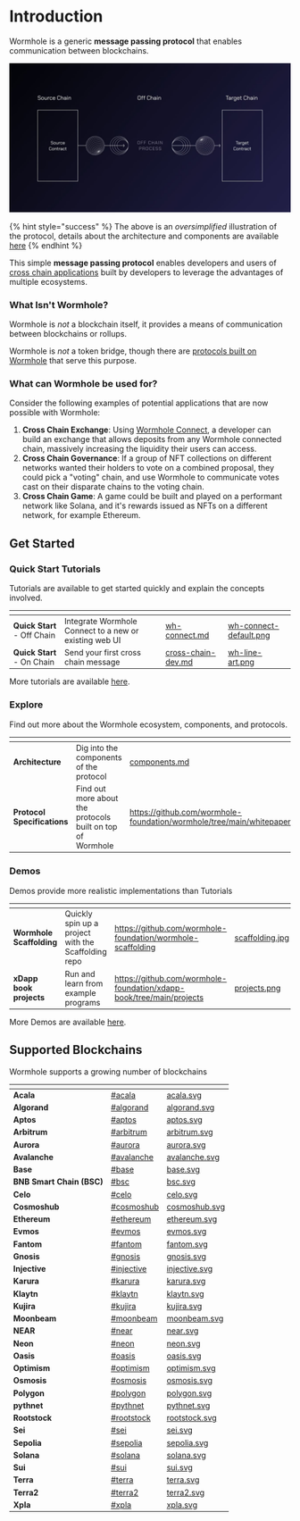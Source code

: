 # Introduction

Wormhole is a generic **message passing protocol** that enables communication between blockchains.

![Overview](.gitbook/assets/oversimplified.jpg)

{% hint style="success" %}
The above is an _oversimplified_ illustration of the protocol, details about the architecture and components are available [here](explore-wormhole/components.md)
{% endhint %}

This simple **message passing protocol** enables developers and users of [cross chain applications](reference/glossary.md#xdapps) built by developers to leverage the advantages of multiple ecosystems.

### What Isn't Wormhole?

Wormhole is _not_ a blockchain itself, it provides a means of communication between blockchains or rollups.

Wormhole is _not_ a token bridge, though there are [protocols built on Wormhole](https://www.portalbridge.com/#/transfer) that serve this purpose.

### What can Wormhole be used for?

Consider the following examples of potential applications that are now possible with Wormhole:

1. **Cross Chain Exchange**: Using [Wormhole Connect](./tutorials/quick-start/wormhole-connect/wh-connect.md), a developer can build an exchange that allows deposits from any Wormhole connected chain, massively increasing the liquidity their users can access.
2. **Cross Chain Governance**: If a group of NFT collections on different networks wanted their holders to vote on a combined proposal, they could pick a "voting" chain, and use Wormhole to communicate votes cast on their disparate chains to the voting chain.
3. **Cross Chain Game**: A game could be built and played on a performant network like Solana, and it's rewards issued as NFTs on a different network, for example Ethereum.

## Get Started

### Quick Start Tutorials

Tutorials are available to get started quickly and explain the concepts involved.

<table data-view="cards" data-card-size="large" data-full-width="false">
   <thead>
      <tr>
         <th></th>
         <th></th>
         <th data-hidden data-card-target data-type="content-ref"></th>
         <th data-hidden data-card-cover data-type="files"></th>
      </tr>
   </thead>
    <tbody>
        <tr>
            <td><strong>Quick Start</strong> - Off Chain</td>
            <td>Integrate Wormhole Connect to a new or existing web UI</td>
            <td><a href="./tutorials/quick-start/wormhome-connect/wh-connect.md">wh-connect.md</a></td>
            <td><a href=".gitbook/assets/wh-connect-default.png">wh-connect-default.png</a></td>
        </tr>
        <tr>
            <td><strong>Quick Start</strong> - On Chain</td>
            <td>Send your first cross chain message</td>
            <td><a href="./quick-start/cross-chain-dev.md">cross-chain-dev.md</a></td>
            <td><a href=".gitbook/assets/wh-line-art.png">wh-line-art.png</a></td>
        </tr>
    </tbody>
</table>


More tutorials are available [here](quick-start/tutorials/).

### Explore

Find out more about the Wormhole ecosystem, components, and protocols.

<table data-card-size="large" data-view="cards" data-full-width="false"><thead><tr><th></th><th></th><th data-hidden data-card-target data-type="content-ref"></th><th data-hidden data-card-cover data-type="files"></th></tr></thead><tbody><tr><td><strong>Architecture</strong></td><td>Dig into the components of the protocol</td><td><a href="explore-wormhole/components.md">components.md</a></td><td><a href=".gitbook/assets/detailed-flow.jpg">detailed-flow.jpg</a></td></tr><tr><td><strong>Protocol Specifications</strong></td><td>Find out more about the protocols built on top of Wormhole</td><td><a href="https://github.com/wormhole-foundation/wormhole/tree/main/whitepapers">https://github.com/wormhole-foundation/wormhole/tree/main/whitepapers</a></td><td><a href=".gitbook/assets/protocols.png">protocols.png</a></td></tr></tbody></table>

### Demos

Demos provide more realistic implementations than Tutorials

<table data-card-size="large" data-view="cards" data-full-width="false"><thead><tr><th></th><th></th><th data-hidden data-card-target data-type="content-ref"></th><th data-hidden data-card-cover data-type="files"></th></tr></thead><tbody><tr><td><strong>Wormhole Scaffolding</strong></td><td>Quickly spin up a project with the Scaffolding repo</td><td><a href="https://github.com/wormhole-foundation/wormhole-scaffolding">https://github.com/wormhole-foundation/wormhole-scaffolding</a></td><td><a href=".gitbook/assets/scaffolding.jpg">scaffolding.jpg</a></td></tr><tr><td><strong>xDapp book projects</strong></td><td>Run and learn from example programs</td><td><a href="https://github.com/wormhole-foundation/xdapp-book/tree/main/projects">https://github.com/wormhole-foundation/xdapp-book/tree/main/projects</a></td><td><a href=".gitbook/assets/projects.png">projects.png</a></td></tr></tbody></table>

More Demos are available [here](quick-start/demos.md).

## Supported Blockchains

Wormhole supports a growing number of blockchains

<table data-view="cards" data-full-width="false"><thead><tr><th></th><th data-hidden data-card-target data-type="content-ref"></th><th data-hidden data-card-cover data-type="files"></th></tr></thead><tbody><tr><td><strong>Acala</strong></td><td><a href="blockchain-environments/evm/#acala">#acala</a></td><td><a href=".gitbook/assets/acala.svg">acala.svg</a></td></tr><tr><td><strong>Algorand</strong></td><td><a href="blockchain-environments/algorand.md#algorand">#algorand</a></td><td><a href=".gitbook/assets/algorand.svg">algorand.svg</a></td></tr><tr><td><strong>Aptos</strong></td><td><a href="blockchain-environments/aptos.md#aptos">#aptos</a></td><td><a href=".gitbook/assets/aptos.svg">aptos.svg</a></td></tr><tr><td><strong>Arbitrum</strong></td><td><a href="blockchain-environments/evm/#arbitrum">#arbitrum</a></td><td><a href=".gitbook/assets/arbitrum.svg">arbitrum.svg</a></td></tr><tr><td><strong>Aurora</strong></td><td><a href="blockchain-environments/evm/#aurora">#aurora</a></td><td><a href=".gitbook/assets/aurora.svg">aurora.svg</a></td></tr><tr><td><strong>Avalanche</strong></td><td><a href="blockchain-environments/evm/#avalanche">#avalanche</a></td><td><a href=".gitbook/assets/avalanche.svg">avalanche.svg</a></td></tr><tr><td><strong>Base</strong></td><td><a href="blockchain-environments/evm/#base">#base</a></td><td><a href=".gitbook/assets/base.svg">base.svg</a></td></tr><tr><td><strong>BNB Smart Chain (BSC)</strong></td><td><a href="blockchain-environments/evm/#bsc">#bsc</a></td><td><a href=".gitbook/assets/bsc.svg">bsc.svg</a></td></tr><tr><td><strong>Celo</strong></td><td><a href="blockchain-environments/evm/#celo">#celo</a></td><td><a href=".gitbook/assets/celo.svg">celo.svg</a></td></tr><tr><td><strong>Cosmoshub</strong></td><td><a href="blockchain-environments/cosmwasm.md#cosmoshub">#cosmoshub</a></td><td><a href=".gitbook/assets/cosmoshub.svg">cosmoshub.svg</a></td></tr><tr><td><strong>Ethereum</strong></td><td><a href="blockchain-environments/evm/#ethereum">#ethereum</a></td><td><a href=".gitbook/assets/ethereum.svg">ethereum.svg</a></td></tr><tr><td><strong>Evmos</strong></td><td><a href="blockchain-environments/cosmwasm.md#evmos">#evmos</a></td><td><a href=".gitbook/assets/evmos.svg">evmos.svg</a></td></tr><tr><td><strong>Fantom</strong></td><td><a href="blockchain-environments/evm/#fantom">#fantom</a></td><td><a href=".gitbook/assets/fantom.svg">fantom.svg</a></td></tr><tr><td><strong>Gnosis</strong></td><td><a href="blockchain-environments/evm/#gnosis">#gnosis</a></td><td><a href=".gitbook/assets/gnosis.svg">gnosis.svg</a></td></tr><tr><td><strong>Injective</strong></td><td><a href="blockchain-environments/cosmwasm.md#injective">#injective</a></td><td><a href=".gitbook/assets/injective.svg">injective.svg</a></td></tr><tr><td><strong>Karura</strong></td><td><a href="blockchain-environments/evm/#karura">#karura</a></td><td><a href=".gitbook/assets/karura.svg">karura.svg</a></td></tr><tr><td><strong>Klaytn</strong></td><td><a href="blockchain-environments/evm/#klaytn">#klaytn</a></td><td><a href=".gitbook/assets/klaytn.svg">klaytn.svg</a></td></tr><tr><td><strong>Kujira</strong></td><td><a href="blockchain-environments/cosmwasm.md#kujira">#kujira</a></td><td><a href=".gitbook/assets/kujira.svg">kujira.svg</a></td></tr><tr><td><strong>Moonbeam</strong></td><td><a href="blockchain-environments/evm/#moonbeam">#moonbeam</a></td><td><a href=".gitbook/assets/moonbeam.svg">moonbeam.svg</a></td></tr><tr><td><strong>NEAR</strong></td><td><a href="blockchain-environments/near.md#near">#near</a></td><td><a href=".gitbook/assets/near.svg">near.svg</a></td></tr><tr><td><strong>Neon</strong></td><td><a href="blockchain-environments/evm/#neon">#neon</a></td><td><a href=".gitbook/assets/neon.svg">neon.svg</a></td></tr><tr><td><strong>Oasis</strong></td><td><a href="blockchain-environments/evm/#oasis">#oasis</a></td><td><a href=".gitbook/assets/oasis.svg">oasis.svg</a></td></tr><tr><td><strong>Optimism</strong></td><td><a href="blockchain-environments/evm/#optimism">#optimism</a></td><td><a href=".gitbook/assets/optimism.svg">optimism.svg</a></td></tr><tr><td><strong>Osmosis</strong></td><td><a href="blockchain-environments/cosmwasm.md#osmosis">#osmosis</a></td><td><a href=".gitbook/assets/osmosis.svg">osmosis.svg</a></td></tr><tr><td><strong>Polygon</strong></td><td><a href="blockchain-environments/evm/#polygon">#polygon</a></td><td><a href=".gitbook/assets/polygon.svg">polygon.svg</a></td></tr><tr><td><strong>pythnet</strong></td><td><a href="blockchain-environments/solana.md#pythnet">#pythnet</a></td><td><a href=".gitbook/assets/pythnet.svg">pythnet.svg</a></td></tr><tr><td><strong>Rootstock</strong></td><td><a href="blockchain-environments/evm/#rootstock">#rootstock</a></td><td><a href=".gitbook/assets/rootstock.svg">rootstock.svg</a></td></tr><tr><td><strong>Sei</strong></td><td><a href="blockchain-environments/cosmwasm.md#sei">#sei</a></td><td><a href=".gitbook/assets/sei.svg">sei.svg</a></td></tr><tr><td><strong>Sepolia</strong></td><td><a href="blockchain-environments/evm/#sepolia">#sepolia</a></td><td><a href=".gitbook/assets/sepolia.svg">sepolia.svg</a></td></tr><tr><td><strong>Solana</strong></td><td><a href="blockchain-environments/solana.md#solana">#solana</a></td><td><a href=".gitbook/assets/solana.svg">solana.svg</a></td></tr><tr><td><strong>Sui</strong></td><td><a href="blockchain-environments/sui.md#sui">#sui</a></td><td><a href=".gitbook/assets/sui.svg">sui.svg</a></td></tr><tr><td><strong>Terra</strong></td><td><a href="blockchain-environments/cosmwasm.md#terra">#terra</a></td><td><a href=".gitbook/assets/terra.svg">terra.svg</a></td></tr><tr><td><strong>Terra2</strong></td><td><a href="blockchain-environments/cosmwasm.md#terra2">#terra2</a></td><td><a href=".gitbook/assets/terra2.svg">terra2.svg</a></td></tr><tr><td><strong>Xpla</strong></td><td><a href="blockchain-environments/cosmwasm.md#xpla">#xpla</a></td><td><a href=".gitbook/assets/xpla.svg">xpla.svg</a></td></tr></tbody></table>
